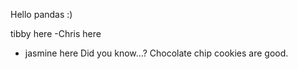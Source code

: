 
Hello pandas :)

tibby here
-Chris here
- jasmine here
Did you know...?
Chocolate chip cookies are good.


